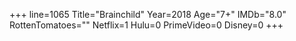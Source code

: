 +++
line=1065
Title="Brainchild"
Year=2018
Age="7+"
IMDb="8.0"
RottenTomatoes=""
Netflix=1
Hulu=0
PrimeVideo=0
Disney=0
+++

